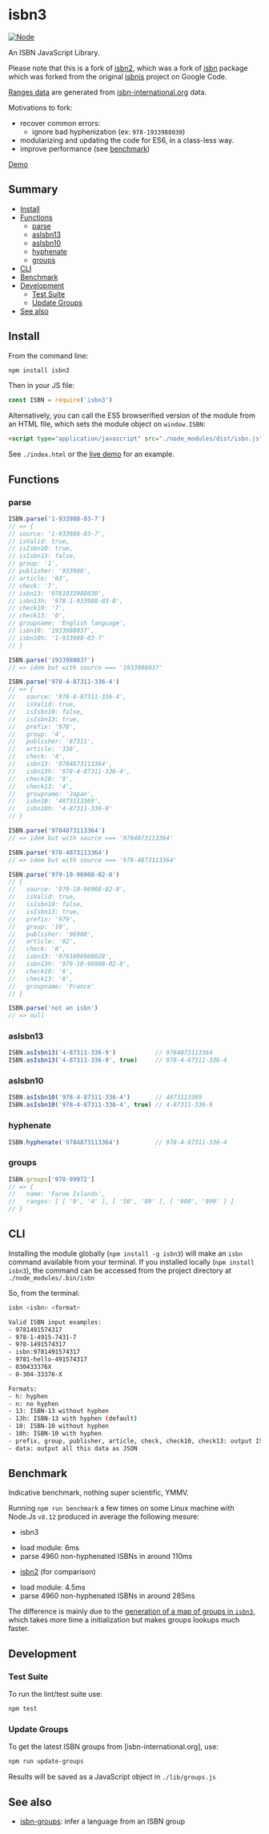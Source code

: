 # isbn3

[![Node](https://img.shields.io/badge/node->=v6.4.0-brightgreen.svg)](http://nodejs.org)

An ISBN JavaScript Library.

Please note that this is a fork of [isbn2](https://www.npmjs.com/package/isbn2), which was a fork of [isbn](https://www.npmjs.com/package/isbn) package which was forked from the original [isbnjs](https://code.google.com/p/isbnjs/) project on Google Code.

[Ranges data](https://github.com/inventaire/isbn3/blob/master/lib/groups.js) are generated from [isbn-international.org](https://www.isbn-international.org) data.

Motivations to fork:
* recover common errors:
  * ignore bad hyphenization (ex: `978-1933988030`)
* modularizing and updating the code for ES6, in a class-less way.
* improve performance (see [benchmark](#benchmark))

[Demo](http://inventaire.github.io/isbn3/)

## Summary

<!-- START doctoc generated TOC please keep comment here to allow auto update -->
<!-- DON'T EDIT THIS SECTION, INSTEAD RE-RUN doctoc TO UPDATE -->


- [Install](#install)
- [Functions](#functions)
  - [parse](#parse)
  - [asIsbn13](#asisbn13)
  - [asIsbn10](#asisbn10)
  - [hyphenate](#hyphenate)
  - [groups](#groups)
- [CLI](#cli)
- [Benchmark](#benchmark)
- [Development](#development)
  - [Test Suite](#test-suite)
  - [Update Groups](#update-groups)
- [See also](#see-also)

<!-- END doctoc generated TOC please keep comment here to allow auto update -->

## Install

From the command line:
```sh
npm install isbn3
```

Then in your JS file:

```js
const ISBN = require('isbn3')
```

Alternatively, you can call the ES5 browserified version of the module from an HTML file, which sets the module object on `window.ISBN`:
```html
<script type="application/javascript" src="./node_modules/dist/isbn.js"></script>
```

See `./index.html` or the [live demo](http://inventaire.github.io/isbn3/) for an example.

## Functions

### parse

```js
ISBN.parse('1-933988-03-7')
// => {
// source: '1-933988-03-7',
// isValid: true,
// isIsbn10: true,
// isIsbn13: false,
// group: '1',
// publisher: '933988',
// article: '03',
// check: '7',
// isbn13: '9781933988030',
// isbn13h: '978-1-933988-03-0',
// check10: '7',
// check13: '0',
// groupname: 'English language',
// isbn10: '1933988037',
// isbn10h: '1-933988-03-7'
// }

ISBN.parse('1933988037')
// => idem but with source === '1933988037'

ISBN.parse('978-4-87311-336-4')
// => {
//   source: '978-4-87311-336-4',
//   isValid: true,
//   isIsbn10: false,
//   isIsbn13: true,
//   prefix: '978',
//   group: '4',
//   publisher: '87311',
//   article: '336',
//   check: '4',
//   isbn13: '9784873113364',
//   isbn13h: '978-4-87311-336-4',
//   check10: '9',
//   check13: '4',
//   groupname: 'Japan',
//   isbn10: '4873113369',
//   isbn10h: '4-87311-336-9'
// }

ISBN.parse('9784873113364')
// => idem but with source === '9784873113364'

ISBN.parse('978-4873113364')
// => idem but with source === '978-4873113364'

ISBN.parse('979-10-96908-02-8')
// {
//   source: '979-10-96908-02-8',
//   isValid: true,
//   isIsbn10: false,
//   isIsbn13: true,
//   prefix: '979',
//   group: '10',
//   publisher: '96908',
//   article: '02',
//   check: '8',
//   isbn13: '9791096908028',
//   isbn13h: '979-10-96908-02-8',
//   check10: '6',
//   check13: '8',
//   groupname: 'France'
// }

ISBN.parse('not an isbn')
// => null
```

### asIsbn13
```js
ISBN.asIsbn13('4-87311-336-9')           // 9784873113364
ISBN.asIsbn13('4-87311-336-9', true)     // 978-4-87311-336-4
```

### asIsbn10
```js
ISBN.asIsbn10('978-4-87311-336-4')       // 4873113369
ISBN.asIsbn10('978-4-87311-336-4', true) // 4-87311-336-9
```

### hyphenate
```js
ISBN.hyphenate('9784873113364')          // 978-4-87311-336-4
```

### groups
```js
ISBN.groups['978-99972']
// => {
//   name: 'Faroe Islands',
//   ranges: [ [ '0', '4' ], [ '50', '89' ], [ '900', '999' ] ]
// }
```

## CLI
Installing the module globally (`npm install -g isbn3`) will make an `isbn` command available from your terminal.
If you installed locally (`npm install isbn3`), the command can be accessed from the project directory at `./node_modules/.bin/isbn`

So, from the terminal:
```sh
isbn <isbn> <format>

Valid ISBN input examples:
- 9781491574317
- 978-1-4915-7431-7
- 978-1491574317
- isbn:9781491574317
- 9781-hello-491574317
- 030433376X
- 0-304-33376-X

Formats:
- h: hyphen
- n: no hyphen
- 13: ISBN-13 without hyphen
- 13h: ISBN-13 with hyphen (default)
- 10: ISBN-10 without hyphen
- 10h: ISBN-10 with hyphen
- prefix, group, publisher, article, check, check10, check13: output ISBN part value
- data: output all this data as JSON
```

## Benchmark
Indicative benchmark, nothing super scientific, YMMV.

Running `npm run benchmark` a few times on some Linux machine with Node.Js `v8.12` produced in average the following mesure:

* isbn3
- load module: 6ms
- parse 4960 non-hyphenated ISBNs in around 110ms

* [isbn2](https://www.npmjs.com/package/isbn2) (for comparison)
- load module: 4.5ms
- parse 4960 non-hyphenated ISBNs in around 285ms

The difference is mainly due to the [generation of a map of groups in `isbn3`](https://github.com/inventaire/isbn3/blob/master/lib/get_group.js), which takes more time a initialization but makes groups lookups much faster.

## Development

### Test Suite

To run the lint/test suite use:

```sh
npm test
```

### Update Groups

To get the latest ISBN groups from [isbn-international.org], use:

```sh
npm run update-groups
```

Results will be saved as a JavaScript object in `./lib/groups.js`

## See also
* [isbn-groups](https://www.npmjs.com/package/isbn-groups): infer a language from an ISBN group
